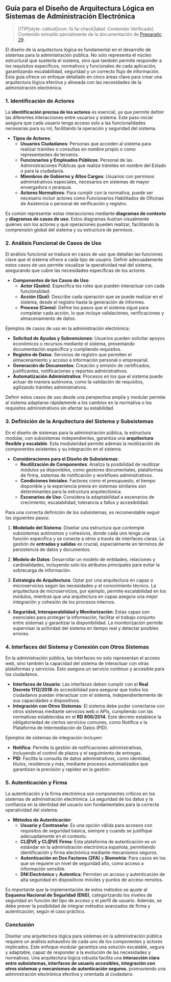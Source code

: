 ## Guía para el Diseño de Arquitectura Lógica en Sistemas de Administración Electrónica <!-- {docsify-ignore} -->

> [!TIP|style: callout|icon: fa fa-check|label: Contenido Verificado]
> Contenido extraído parcialmente de la documentación de [Preparatic 29](https://www.preparatic.org/category/material-pack/material-pack-preparatic-29/).

El diseño de la arquitectura lógica es fundamental en el desarrollo de sistemas para la administración pública. No solo representa el núcleo estructural que sustenta el sistema, sino que también permite responder a los requisitos específicos, normativos y funcionales de cada aplicación, garantizando escalabilidad, seguridad y un correcto flujo de información. Esta guía ofrece un enfoque detallado en cinco áreas clave para crear una arquitectura lógica efectiva y alineada con las necesidades de la administración electrónica.

### 1. Identificación de Actores <!-- {docsify-ignore} -->

La **identificación precisa de los actores** es esencial, ya que permite definir las diferentes interacciones entre usuarios y sistema. Este paso inicial asegura que cada usuario tenga acceso solo a las funcionalidades necesarias para su rol, facilitando la operación y seguridad del sistema.

- **Tipos de Actores**:
  - **Usuarios Ciudadanos**: Personas que acceden al sistema para realizar trámites o consultas en nombre propio o como representantes de terceros.
  - **Funcionarios y Empleados Públicos**: Personal de las Administraciones Públicas que realiza trámites en nombre del Estado o para la ciudadanía.
  - **Miembros de Gobierno y Altos Cargos**: Usuarios con permisos administrativos especiales, necesarios en sistemas de mayor envergadura o jerarquía.
  - **Actores Normativos**: Para cumplir con la normativa, puede ser necesario incluir actores como Funcionarios Habilitados de Oficinas de Asistencia o personal de verificación y registro.

Es común representar estas interacciones mediante **diagramas de contexto** y **diagramas de casos de uso**. Estos diagramas ilustran visualmente quiénes son los actores y qué operaciones pueden realizar, facilitando la comprensión global del sistema y su estructura de permisos.

### 2. Análisis Funcional de Casos de Uso <!-- {docsify-ignore} -->

El análisis funcional se traduce en casos de uso que detallan las funciones clave que el sistema ofrece a cada tipo de usuario. Definir adecuadamente estos casos de uso permite visualizar la operatividad real del sistema, asegurando que cubre las necesidades específicas de los actores.

- **Componentes de los Casos de Uso**:
  - **Actor (Quién)**: Especifica los roles que pueden interactuar con cada funcionalidad.
  - **Acción (Qué)**: Describe cada operación que se puede realizar en el sistema, desde el registro hasta la generación de informes.
  - **Proceso (Cómo)**: Define los pasos que el sistema sigue para completar cada acción, lo que incluye validaciones, verificaciones y almacenamiento de datos.

Ejemplos de casos de uso en la administración electrónica:
- **Solicitud de Ayudas y Subvenciones**: Usuarios pueden solicitar apoyos económicos o recursos mediante el sistema, presentando documentación específica y cumpliendo requisitos.
- **Registro de Datos**: Servicios de registro que permiten el almacenamiento y acceso a información personal o empresarial.
- **Generación de Documentos**: Creación y emisión de certificados, justificantes, notificaciones y reportes administrativos.
- **Automatización Administrativa**: Procesos en los que el sistema puede actuar de manera autónoma, como la validación de requisitos, agilizando trámites administrativos.

Definir estos casos de uso desde una perspectiva amplia y modular permite al sistema adaptarse rápidamente a los cambios en la normativa o los requisitos administrativos sin afectar su estabilidad.

### 3. Definición de la Arquitectura del Sistema y Subsistemas <!-- {docsify-ignore} -->

En el diseño de sistemas para la administración pública, la estructura modular, con subsistemas independientes, garantiza una **arquitectura flexible y escalable**. Esta modularidad permite además la reutilización de componentes existentes y su integración en el sistema.

- **Consideraciones para el Diseño de Subsistemas**:
  - **Reutilización de Componentes**: Analiza la posibilidad de reutilizar módulos ya disponibles, como gestores documentales, plataformas de firma, sistemas de notificación y workflows administrativos.
  - **Condiciones Iniciales**: Factores como el presupuesto, el tiempo disponible y la experiencia previa en sistemas similares son determinantes para la estructura arquitectónica.
  - **Escenarios de Uso**: Considera la adaptabilidad a escenarios de crecimiento, escalabilidad, tolerancia a fallos y accesibilidad.

Para una correcta definición de los subsistemas, es recomendable seguir los siguientes pasos:

1. **Modelado del Sistema**: Diseñar una estructura que contemple subsistemas autónomos y cohesivos, donde cada uno tenga una función específica y se conecte a otros a través de interfaces claras. La gestión de **entradas y salidas** es crucial, especialmente en términos de persistencia de datos y documentos.
   
2. **Modelo de Datos**: Desarrollar un modelo de entidades, relaciones y cardinalidades, incluyendo solo los atributos principales para evitar la sobrecarga de información.
   
3. **Estrategia de Arquitectura**: Optar por una arquitectura en capas o microservicios según las necesidades y el conocimiento técnico. La arquitectura de microservicios, por ejemplo, permite escalabilidad en los módulos, mientras que una arquitectura en capas asegura una mejor integración y cohesión de los procesos internos.
   
4. **Seguridad, Interoperabilidad y Monitorización**: Estas capas son esenciales para proteger la información, facilitar el trabajo conjunto entre sistemas y garantizar la disponibilidad. La monitorización permite supervisar la actividad del sistema en tiempo real y detectar posibles errores.

### 4. Interfaces del Sistema y Conexión con Otros Sistemas <!-- {docsify-ignore} -->

En la administración pública, las interfaces no solo representan el acceso web, sino también la capacidad del sistema de interactuar con otras plataformas y servicios. Esto asegura un servicio continuo y accesible para los ciudadanos.

- **Interfaces de Usuario**: Las interfaces deben cumplir con el **Real Decreto 1112/2018** de accesibilidad para asegurar que todos los ciudadanos puedan interactuar con el sistema, independientemente de sus capacidades o dispositivos.
- **Integración con Otros Sistemas**: El sistema debe poder conectarse con otros sistemas mediante servicios web o APIs, cumpliendo con las normativas establecidas en el **RD 806/2014**. Este decreto establece la obligatoriedad de ciertos servicios comunes, como Notifica o la Plataforma de Intermediación de Datos (PID).

Ejemplos de sistemas de integración incluyen:
  - **Notifica**: Permite la gestión de notificaciones administrativas, incluyendo el control de plazos y el seguimiento de entregas.
  - **PID**: Facilita la consulta de datos administrativos, como identidad, títulos, residencia y más, mediante procesos automatizados que garantizan la precisión y rapidez en la gestión.

### 5. Autenticación y Firma <!-- {docsify-ignore} -->

La autenticación y la firma electrónica son componentes críticos en los sistemas de administración electrónica. La seguridad de los datos y la confianza en la identidad del usuario son fundamentales para la correcta operatividad del sistema.

- **Métodos de Autenticación**:
  - **Usuario y Contraseña**: Es una opción válida para accesos con requisitos de seguridad básica, siempre y cuando se justifique adecuadamente en el contexto.
  - **CL@VE y CL@VE Firma**: Esta plataforma de autenticación es un estándar en la administración electrónica española, permitiendo identificación y firma electrónica mediante mecanismos seguros.
  - **Autenticación en Dos Factores (2FA)** y **Biometría**: Para casos en los que se requiere un nivel de seguridad alto, como acceso a información sensible.
  - **DNI Electrónico** y **Autentica**: Permiten un acceso y autenticación de alta seguridad en dispositivos móviles y puntos de acceso remotos.

Es importante que la implementación de estos métodos se ajuste al **Esquema Nacional de Seguridad (ENS)**, categorizando los niveles de seguridad en función del tipo de acceso y el perfil de usuario. Además, se debe prever la posibilidad de integrar métodos avanzados de firma y autenticación, según el caso práctico.

### Conclusión <!-- {docsify-ignore} -->

Diseñar una arquitectura lógica para sistemas en la administración pública requiere un análisis exhaustivo de cada uno de los componentes y actores implicados. Este enfoque modular garantiza una solución escalable, segura y adaptable, capaz de responder a la evolución de las necesidades y normativas. Una arquitectura lógica robusta facilita una **interacción clara entre subsistemas, interfaces de usuario accesibles, integración con otros sistemas y mecanismos de autenticación seguros**, promoviendo una administración electrónica efectiva y orientada al ciudadano.